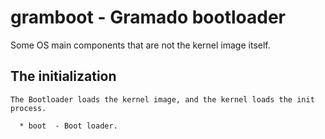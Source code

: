 # gramboot - Gramado bootloader

Some OS main components that are not the kernel image itself.

## The initialization

```
The Bootloader loads the kernel image, and the kernel loads the init process.

  * boot  - Boot loader.
```
